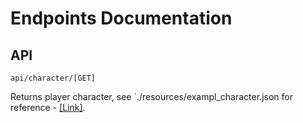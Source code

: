 # Endpoints Documentation

## API

`api/character/[GET]`

Returns player character, see `./resources/exampl_character.json for reference - [\[Link\]](./resources/example_character.json).